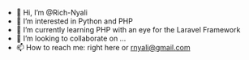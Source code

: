 - 👋 Hi, I’m @Rich-Nyali
- 👀 I’m interested in Python and PHP
- 🌱 I’m currently learning PHP with an eye for the Laravel Framework
- 💞️ I’m looking to collaborate on ...
- 📫 How to reach me: right here or rnyali@gmail.com

<!---
Rich-Nyali/Rich-Nyali is a ✨ special ✨ repository because its `README.md` (this file) appears on your GitHub profile.
You can click the Preview link to take a look at your changes.
--->
